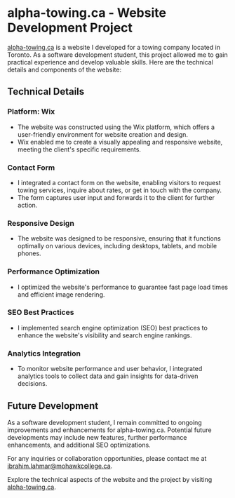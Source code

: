 # alpha-towing.ca - Website Development Project

[alpha-towing.ca](https://www.alpha-towing.ca) is a website I developed for a towing company located in Toronto. As a software development student, this project allowed me to gain practical experience and develop valuable skills. Here are the technical details and components of the website:

## Technical Details

### Platform: Wix
- The website was constructed using the Wix platform, which offers a user-friendly environment for website creation and design.
- Wix enabled me to create a visually appealing and responsive website, meeting the client's specific requirements.

### Contact Form
- I integrated a contact form on the website, enabling visitors to request towing services, inquire about rates, or get in touch with the company.
- The form captures user input and forwards it to the client for further action.

### Responsive Design
- The website was designed to be responsive, ensuring that it functions optimally on various devices, including desktops, tablets, and mobile phones.

### Performance Optimization
- I optimized the website's performance to guarantee fast page load times and efficient image rendering.

### SEO Best Practices
- I implemented search engine optimization (SEO) best practices to enhance the website's visibility and search engine rankings.

### Analytics Integration
- To monitor website performance and user behavior, I integrated analytics tools to collect data and gain insights for data-driven decisions.

## Future Development
As a software development student, I remain committed to ongoing improvements and enhancements for alpha-towing.ca. Potential future developments may include new features, further performance enhancements, and additional SEO optimizations.

For any inquiries or collaboration opportunities, please contact me at [ibrahim.lahmar@mohawkcollege.ca](mailto:ibrahim.lahmar@mohawkcollege.ca).

Explore the technical aspects of the website and the project by visiting [alpha-towing.ca](https://www.alpha-towing.ca).
